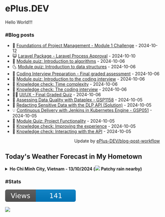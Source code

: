 # ePlus.DEV

Hello World!!!

### #Blog posts

- 🧰 [Foundations of Project Management - Module 1 Challenge](https://eplus.dev/foundations-of-project-management-module-1-challenge) - 2024-10-12 
- 😺 [Laravel Package - Laravel Process Approval](https://eplus.dev/laravel-package-laravel-process-approval) - 2024-10-10 
- 🗽 [Module quiz: Introduction to algorithms](https://eplus.dev/module-quiz-introduction-to-algorithms) - 2024-10-06 
- 🌜 [Module quiz: Introduction to data structures](https://eplus.dev/module-quiz-introduction-to-data-structures) - 2024-10-06 
- 📝 [Coding Interview Preparation - Final graded assessment](https://eplus.dev/coding-interview-preparation-final-graded-assessment) - 2024-10-06 
- 🚀 [Module quiz: Introduction to the coding interview](https://eplus.dev/module-quiz-introduction-to-the-coding-interview) - 2024-10-06 
- 💼 [Knowledge check: Time complexity](https://eplus.dev/knowledge-check-time-complexity) - 2024-10-06 
- 🦣 [Knowledge check: The coding interview](https://eplus.dev/knowledge-check-the-coding-interview) - 2024-10-06 
- 👨‍🏫 [UI/UX - Final Graded Quiz](https://eplus.dev/uiux-final-graded-quiz) - 2024-10-06 
- 🔭 [Assessing Data Quality with Dataplex - GSP1158](https://eplus.dev/assessing-data-quality-with-dataplex-gsp1158) - 2024-10-05 
- 🤡 [Redacting Sensitive Data with the DLP API &lpar;Solution&rpar;](https://eplus.dev/redacting-sensitive-data-with-the-dlp-api-solution) - 2024-10-05 
- 💡 [Continuous Delivery with Jenkins in Kubernetes Engine - GSP051](https://eplus.dev/continuous-delivery-with-jenkins-in-kubernetes-engine-gsp051) - 2024-10-05 
- 🦣 [Module Quiz: Project Functionality](https://eplus.dev/module-quiz-project-functionality) - 2024-10-05 
- 💪 [Knowledge check: Improving the experience](https://eplus.dev/knowledge-check-improving-the-experience) - 2024-10-05 
- 🤡 [Knowledge check: Interacting with the API](https://eplus.dev/knowledge-check-interacting-with-the-api) - 2024-10-05 


<div align="right">
    Update by <a target="_blank" href="https://github.com/ePlus-DEV/blog-post-workflow">ePlus-DEV/blog-post-workflow</a>
</div>


## Today's Weather Forecast in My Hometown



<details>
    <summary><b>Ho Chi Minh City, Vietnam - 13/10/2024 (<img src="https://cdn.weatherapi.com/weather/64x64/day/176.png" width="25" /> Patchy rain nearby)</b>
    </summary>

    
<table>
    <tr>
        <th>Hour</th>
        <td>00:00</td><td>01:00</td><td>02:00</td><td>03:00</td><td>04:00</td><td>05:00</td><td>06:00</td><td>07:00</td><td>08:00</td><td>09:00</td><td>10:00</td><td>11:00</td><td>12:00</td><td>13:00</td><td>14:00</td><td>15:00</td><td>16:00</td><td>17:00</td><td>18:00</td><td>19:00</td><td>20:00</td><td>21:00</td><td>22:00</td><td>23:00</td>
    </tr>
    <tr>
        <th>Weather</th>
        <td><img src="https://cdn.weatherapi.com/weather/64x64/night/176.png"></img></td><td><img src="https://cdn.weatherapi.com/weather/64x64/night/116.png"></img></td><td><img src="https://cdn.weatherapi.com/weather/64x64/night/116.png"></img></td><td><img src="https://cdn.weatherapi.com/weather/64x64/night/116.png"></img></td><td><img src="https://cdn.weatherapi.com/weather/64x64/night/116.png"></img></td><td><img src="https://cdn.weatherapi.com/weather/64x64/night/116.png"></img></td><td><img src="https://cdn.weatherapi.com/weather/64x64/day/116.png"></img></td><td><img src="https://cdn.weatherapi.com/weather/64x64/day/116.png"></img></td><td><img src="https://cdn.weatherapi.com/weather/64x64/day/116.png"></img></td><td><img src="https://cdn.weatherapi.com/weather/64x64/day/176.png"></img></td><td><img src="https://cdn.weatherapi.com/weather/64x64/day/113.png"></img></td><td><img src="https://cdn.weatherapi.com/weather/64x64/day/116.png"></img></td><td><img src="https://cdn.weatherapi.com/weather/64x64/day/176.png"></img></td><td><img src="https://cdn.weatherapi.com/weather/64x64/day/353.png"></img></td><td><img src="https://cdn.weatherapi.com/weather/64x64/day/296.png"></img></td><td><img src="https://cdn.weatherapi.com/weather/64x64/day/353.png"></img></td><td><img src="https://cdn.weatherapi.com/weather/64x64/day/200.png"></img></td><td><img src="https://cdn.weatherapi.com/weather/64x64/night/113.png"></img></td><td><img src="https://cdn.weatherapi.com/weather/64x64/night/113.png"></img></td><td><img src="https://cdn.weatherapi.com/weather/64x64/night/176.png"></img></td><td><img src="https://cdn.weatherapi.com/weather/64x64/night/176.png"></img></td><td><img src="https://cdn.weatherapi.com/weather/64x64/night/116.png"></img></td><td><img src="https://cdn.weatherapi.com/weather/64x64/night/116.png"></img></td><td><img src="https://cdn.weatherapi.com/weather/64x64/night/116.png"></img></td>
    </tr>
    <tr>
        <th>Condition</th>
        <td width="200px">Patchy rain nearby</td><td width="200px">Partly Cloudy </td><td width="200px">Partly Cloudy </td><td width="200px">Partly Cloudy </td><td width="200px">Partly Cloudy </td><td width="200px">Partly Cloudy </td><td width="200px">Partly Cloudy </td><td width="200px">Partly Cloudy </td><td width="200px">Partly Cloudy </td><td width="200px">Patchy rain nearby</td><td width="200px">Sunny</td><td width="200px">Partly Cloudy </td><td width="200px">Patchy rain nearby</td><td width="200px">Light rain shower</td><td width="200px">Light rain</td><td width="200px">Light rain shower</td><td width="200px">Thundery outbreaks in nearby</td><td width="200px">Sunny</td><td width="200px">Clear </td><td width="200px">Patchy rain nearby</td><td width="200px">Patchy rain nearby</td><td width="200px">Partly Cloudy </td><td width="200px">Partly Cloudy </td><td width="200px">Partly Cloudy </td>
    </tr>
    <tr>
        <th>Temperature</th>
        <td>26.3 °C</td><td>26.1 °C</td><td>25.8 °C</td><td>25.5 °C</td><td>25.1 °C</td><td>24.8 °C</td><td>24.8 °C</td><td>26.1 °C</td><td>27.7 °C</td><td>29.4 °C</td><td>31 °C</td><td>32.3 °C</td><td>33.3 °C</td><td>33.7 °C</td><td>33 °C</td><td>31.3 °C</td><td>31 °C</td><td>29.8 °C</td><td>27.8 °C</td><td>26.7 °C</td><td>26.3 °C</td><td>26.3 °C</td><td>26.2 °C</td><td>26.2 °C</td>
    </tr>
    <tr>
        <th>Wind</th>
        <td>5 kph</td><td>4.3 kph</td><td>4.7 kph</td><td>6.5 kph</td><td>7.6 kph</td><td>7.9 kph</td><td>7.2 kph</td><td>8.6 kph</td><td>9.4 kph</td><td>8.3 kph</td><td>7.2 kph</td><td>6.5 kph</td><td>5.8 kph</td><td>5.4 kph</td><td>5 kph</td><td>2.9 kph</td><td>4 kph</td><td>9 kph</td><td>10.8 kph</td><td>10.4 kph</td><td>9 kph</td><td>7.9 kph</td><td>6.5 kph</td><td>5.4 kph</td>
    </tr>
</table>


<div align="right">
    Updated at: 2024-10-13T10:51:22Z - by <a target="_blank"
        href="https://github.com/ePlus-DEV/weather-forecast">ePlus-DEV/weather-forecast</a>
</div>
</details>


### #Stats

[![Image of counter](https://github.com/ePlus-DEV/view-counter/blob/main/svg/685088620/badge.svg)](https://github.com/ePlus-DEV/view-counter/blob/main/readme/685088620/week.md)

![](https://komarev.com/ghpvc/?username=ePlus-DEV&style=for-the-badge)
